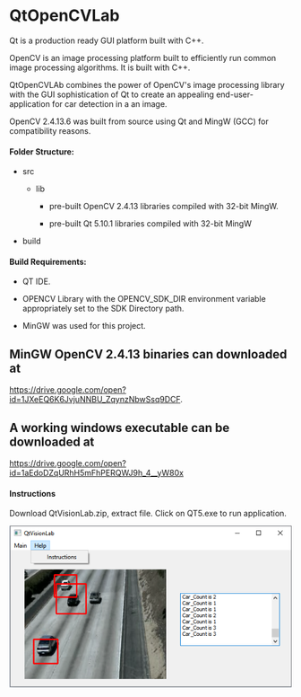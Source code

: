 # QtOpenCVLab
Qt is a production ready GUI platform built with C++.


OpenCV is an image processing platform built to efficiently run common image processing algorithms. It is built with C++.



QtOpenCVLAb combines the power of OpenCV's image processing library with the GUI sophistication of Qt to create an appealing end-user-application for car detection in a an image.


OpenCV 2.4.13.6 was built from source using Qt and MingW (GCC) for compatibility reasons.




 #### Folder Structure:
   - src 
  
     - lib

       - pre-built OpenCV 2.4.13 libraries compiled with 32-bit MingW.

       - pre-built Qt 5.10.1 libraries compiled with 32-bit MingW

   - build



 #### Build Requirements:
   - QT IDE.
   
   - OPENCV Library with the OPENCV_SDK_DIR environment variable appropriately set to the SDK Directory path.
   
   - MinGW was used for this project.
     
## MinGW OpenCV 2.4.13 binaries can downloaded at 
  
  https://drive.google.com/open?id=1JXeEQ6K6JvjuNNBU_ZqynzNbwSsq9DCF.
     
     
## A working windows executable can be downloaded at 
     
  
  https://drive.google.com/open?id=1aEdoDZqURhH5mFhPERQWJ9h_4__yW80x
     
     
#### Instructions

Download QtVisionLab.zip, extract file. Click on QT5.exe to run application.
     
  ![](https://github.com/kowi1/QtOpenCVLab/blob/master/QtVision.png)
